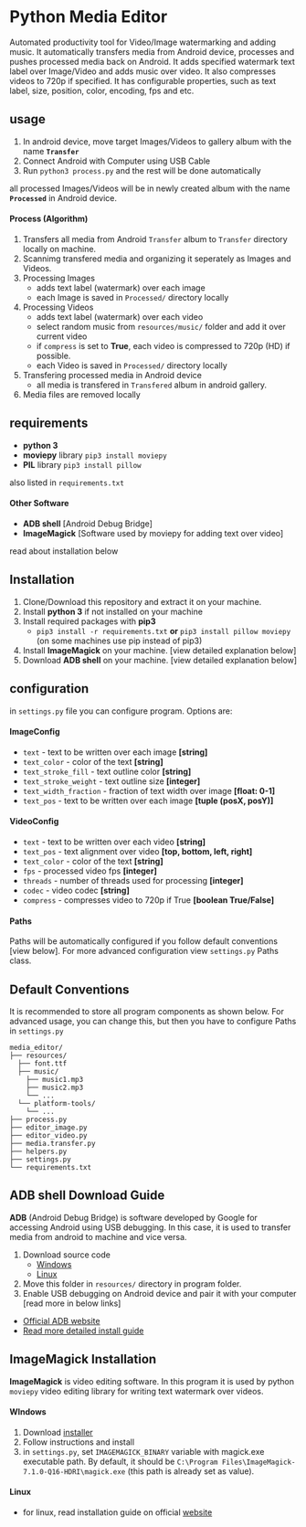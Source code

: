 # Python Media Editor

  Automated productivity tool for Video/Image watermarking and adding music. It automatically transfers media from Android device, processes and pushes processed media back on Android. It adds specified watermark text label over Image/Video and adds music over video. It also compresses videos to 720p if specified. It has configurable properties, such as text label, size, position, color, encoding, fps and etc.


## usage

1. In android device, move target Images/Videos to gallery album with the name **`Transfer`**
2. Connect Android with Computer using USB Cable
3. Run `python3 process.py` and the rest will be done automatically

all processed Images/Videos will be in newly created album with the name **`Processed`** in Android device.

#### Process (Algorithm)

1. Transfers all media from Android `Transfer` album to `Transfer` directory locally on machine.
2. Scannimg transfered media and organizing it seperately as Images and Videos.
3. Processing Images
	- adds text label (watermark) over each image
	- each Image is saved in `Processed/` directory locally
4. Processing Videos 
	- adds text label (watermark) over each video
	- select random music from `resources/music/` folder and add it over current video
	- if `compress` is set to **True**, each video is compressed to 720p (HD) if possible.
	- each Video is saved in `Processed/` directory locally
5. Transfering processed media in Android device
	- all media is transfered in `Transfered` album in android gallery.
6. Media files are removed locally
		
## requirements
- **python 3**
- **moviepy** library `pip3 install moviepy`
- **PIL** library `pip3 install pillow`

also listed in `requirements.txt`

#### Other Software
- **ADB shell** [Android Debug Bridge]
- **ImageMagick** [Software used by moviepy for adding text over video]

read about installation below


## Installation

1. Clone/Download this repository and extract it on your machine. 
2. Install **python 3** if not installed on your machine
3. Install required packages with **pip3** 
	- `pip3 install -r requirements.txt` **or** `pip3 install pillow moviepy` (on some machines use pip instead of pip3)
4. Install **ImageMagick** on your machine. [view detailed explanation below]
5. Download **ADB shell** on your machine. [view detailed explanation below]

## configuration

in `settings.py` file you can configure program. Options are:


#### ImageConfig

- `text` - text to be written over each image **[string]**
- `text_color` - color of the text **[string]**
- `text_stroke_fill` - text outline color **[string]**
- `text_stroke_weight` - text outline size **[integer]**
- `text_width_fraction` - fraction of text width over image **[float: 0-1]**
- `text_pos` - text to be written over each image **[tuple (posX, posY)]**

#### VideoConfig

- `text` - text to be written over each video **[string]**
- `text_pos` - text alignment over video **[top, bottom, left, right]**
- `text_color` - color of the text **[string]**
- `fps` - processed video fps **[integer]**
- `threads` - number of threads used for processing **[integer]**
- `codec` - video codec **[string]**
- `compress` - compresses video to 720p if True **[boolean True/False]**

#### Paths

Paths will be automatically configured if you follow default conventions [view below]. For more advanced configuration view `settings.py` Paths class.


## Default Conventions
It is recommended to store all program components as shown below. For advanced usage, you can change this, but then you have to configure Paths in `settings.py`

```
media_editor/
├── resources/
  ├── font.ttf
  ├── music/
    ├── music1.mp3
    ├── music2.mp3
    └── ...
  └── platform-tools/
    └── ...
├── process.py
├── editor_image.py
├── editor_video.py
├── media.transfer.py
├── helpers.py
├── settings.py
└── requirements.txt

```

## ADB shell Download Guide

**ADB** (Android Debug Bridge) is software developed by Google for accessing Android using USB debugging. In this case, it is used to transfer media from android to machine and vice versa.

1. Download source code
	- [Windows](https://dl.google.com/android/repository/platform-tools-latest-windows.zip)
	- [Linux](https://dl.google.com/android/repository/platform-tools-latest-linux.zip)
2. Move this folder in `resources/` directory in program folder.
3. Enable USB debugging on Android device and pair it with your computer [read more in below links]

- [Official ADB website](https://developer.android.com/studio/command-line/adb)
- [Read more detailed install guide](https://www.xda-developers.com/install-adb-windows-macos-linux/)

## ImageMagick Installation

**ImageMagick** is video editing software. In this program it is used by python `moviepy` video editing library for writing text watermark over videos.

#### WIndows

1. Download [installer](https://imagemagick.org/archive/binaries/ImageMagick-7.1.0-39-Q16-HDRI-x64-dll.exe) 
2. Follow instructions and install
3. in `settings.py`, set `IMAGEMAGICK_BINARY` variable with magick.exe executable path. By default, it should be `C:\Program Files\ImageMagick-7.1.0-Q16-HDRI\magick.exe` (this path is already set as value).

#### Linux
- for linux, read installation guide on official [website](https://imagemagick.org/script/download.php)
